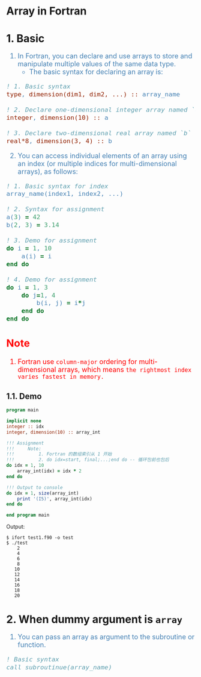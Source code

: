 # Array in Fortran 

# 1. Basic
<font color="steelblue" size="4">

1. In Fortran, you can declare and use arrays to store and manipulate multiple values of the same data type.
    - The basic syntax for declaring an array is:
```fortran
! 1. Basic syntax
type, dimension(dim1, dim2, ...) :: array_name

! 2. Declare one-dimensional integer array named `a` with 10 elements
integer, dimension(10) :: a

! 3. Declare two-dimensional real array named `b` with dimension 3 by 4.
real*8, dimension(3, 4) :: b
```
2. You can access individual elements of an array using an index (or multiple indices for multi-dimensional arrays), as follows:
```fortran
! 1. Basic syntax for index
array_name(index1, index2, ...)

! 2. Syntax for assignment
a(3) = 42
b(2, 3) = 3.14

! 3. Demo for assignment
do i = 1, 10
    a(i) = i
end do

! 4. Demo for assignment
do i = 1, 3
    do j=1, 4
        b(i, j) = i*j
    end do
end do
```

</font>


<font color="red" size="4">

Note
----
1. Fortran use `column-major` ordering for multi-dimensional arrays, which means `the rightmost index varies fastest in memory.`

</font>

## 1.1. Demo
```fortran
program main

implicit none
integer :: idx
integer, dimension(10) :: array_int

!!! Assignment
!!!     Note: 
!!!         1. Fortran 的数组索引从 1 开始
!!!         2. do idx=start, final;...;end do -- 循环包前也包后
do idx = 1, 10
    array_int(idx) = idx * 2
end do

!!! Output to console
do idx = 1, size(array_int)
    print '(I5)', array_int(idx)
end do

end program main
```
Output:
```shell
$ ifort test1.f90 -o test
$ ./test
    2
    4
    6
    8
   10
   12
   14
   16
   18
   20
```


# 2. When dummy argument is `array`
<font color="steelblue" size="4">

1. You can pass an array as argument to the subroutine or function.
```fortran
! Basic syntax
call subroutinue(array_name)
```


</font>